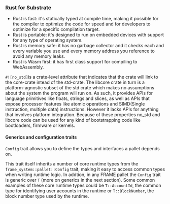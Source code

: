 ### Rust for Substrate
- Rust is fast: it's statically typed at compile time, making it possible for the compiler to optimize the code for speed and for developers to optimize for a specific compilation target.
- Rust is portable: it's designed to run on embedded devices with support for any type of operating system.
- Rust is memory safe: it has no garbage collector and it checks each and every variable you use and every memory address you reference to avoid any memory leaks.
- Rust is Wasm first: it has first class support for compiling to WebAssembly.

`#![no_std]`is a crate-level attribute that indicates that the crate will link to the core-crate intead of the std-crate. The libcore crate in turn is a platform-agnostic subset of the std crate which makes no assumptions about the system the program will run on. As such, it provides APIs for language primitives like floats, strings and slices, as well as APIs that expose processor features like atomic operations and SIMD(Single instruction, multiple data) instructions. However it lacks APIs for anything that involves platform integration. Because of these properties no_std and libcore code can be used for any kind of bootstrapping code like bootloaders, firmware or kernels.

#### Generics and configuration traits
`Config` trait allows you to define the types and interfaces a pallet depends on.

This trait itself inherits a number of core runtime types from the `frame_system::pallet::Config` trait, making it easy to access common types when writing runtime logic. In addtion, in any FRAME pallet the `Config` trait is generic over `T` (more on generics in the next section). Some common examples of these core runtime types could be `T::AccountId`, the common type for identifying user accounts in the runtime or `T::BlockNumber`, the block number type used by the runtime.
